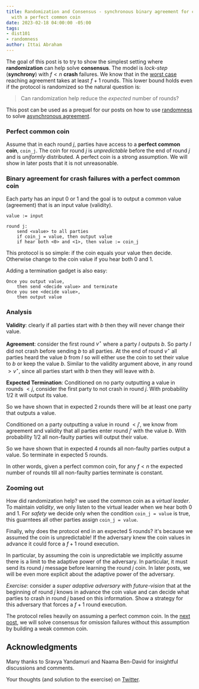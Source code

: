 ```yaml
---
title: Randomization and Consensus - synchronous binary agreement for crash failures
  with a perfect common coin
date: 2023-02-18 04:00:00 -05:00
tags:
- dist101
- randomness
author: Ittai Abraham
---
```


The goal of this post is to try to show the simplest setting where **randomization** can help solve **consensus**. The model is *lock-step* (**synchrony**) with $f<n$ **crash** failures. We know that in the [worst case](https://decentralizedthoughts.github.io/2019-12-15-synchrony-uncommitted-lower-bound/) reaching agreement takes at least $f+1$ rounds. This lower bound holds even if the protocol is randomized so the natural question is:

> Can randomization help reduce the *expected* number of rounds?

This post can be used as a prequel for our posts on how to use [randomness](https://decentralizedthoughts.github.io/2022-03-30-asynchronous-agreement-part-three-a-modern-version-of-ben-ors-protocol/) to solve [asynchronous agreement](https://decentralizedthoughts.github.io/2022-03-30-asynchronous-agreement-part-one-defining-the-problem/).


### Perfect common coin
Assume that in each round $j$, parties have access to a **perfect common coin**, ```coin_j```. The coin for round $j$ is *unpredictable* before the end of round $j$ and is *uniformly* distributed. A perfect coin is a strong assumption. We will show in later posts that it is not unreasonable. 

### Binary agreement for crash failures with a perfect common coin

Each party has an input 0 or 1 and the goal is to output a  common value (agreement) that is an input value (validity). 

```
value := input

round j:
    send <value> to all parties
    if coin_j = value, then output value
    if hear both <0> and <1>, then value := coin_j
```

This protocol is so simple: if the coin equals your value then decide. Otherwise change to the coin value if you hear both 0 and 1. 

Adding a termination gadget is also easy:
```
Once you output value,
    then send <decide value> and terminate
Once you see <decide value>, 
    then output value 
```

### Analysis

**Validity**: clearly if all parties start with $b$ then they will never change their value. 

**Agreement**: consider the first round $v^\star$ where a party $I$ outputs $b$. So party $I$ did not crash before sending $b$ to all parties.  At the end of round $v^\star$ all parties heard the value $b$ from $I$ so will either use the coin to set their value to $b$ or keep the value $b$. Similar to the validity argument above,  in any round $> v^\star$, since all parties start with $b$ then they will leave with $b$. 


**Expected Termination**: Conditioned on no party outputting a value in rounds $<j$, consider the first party to not crash in round $j$. With probability $1/2$ it will output its value. 

So we have shown that in expected 2 rounds there will be at least one party that outputs a value.

Conditioned on a party outputting a value in round $<j'$, we know from agreement and validity that all parties enter round $j'$ with the value $b$. With probability $1/2$ all non-faulty parties will output their value. 

So we have shown that in expected 4 rounds all non-faulty parties output a value. So terminate in expected 5 rounds.

In other words, given a perfect common coin, for any $f<n$ the expected number of rounds till all non-faulty parties terminate is constant.


### Zooming out
How did randomization help? we used the common coin as a *virtual leader*. To maintain *validity*, we only listen to the virtual leader when we hear both 0 and 1. For *safety* we decide only when the condition ```coin_j = value``` is true, this guarntees all other parties assign ```coin_j = value```.

Finally, why does the protocol end in an expected 5 rounds? it's because we assumed the coin is unpredictable! If the adversary knew the coin values in advance it could force a $f+1$ round execution.

In particular, by assuming the coin is unpredictable we implicitly assume there is a limit to the adaptive power of the adversary. In particular, it must send its round $j$ message before learning the round $j$ coin. In later posts, we will be even more explicit about the adaptive power of the adversary.


*Exercise*: consider a *super adaptive adversary with future-vision* that at the beginning of round $j$ knows in advance the coin value and can decide what parties to crash in round $j$ based on this information. Show a strategy for this adversary that forces a $f+1$ round execution.

The protocol relies heavily on assuming a perfect common coin. In the [next post](..), we will solve consensus for omission failures without this assumption by building a weak common coin.

## Acknowledgments

Many thanks to Sravya Yandamuri and Naama Ben-David for insightful discussions and comments.


Your thoughts (and solution to the exercise) on [Twitter]().


